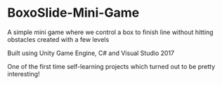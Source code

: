 # BoxoSlide-Mini-Game
A simple mini game where we control a box to finish line without hitting obstacles created with a few levels

Built using Unity Game Engine, C# and Visual Studio 2017

One of the first time self-learning projects which turned out to be pretty interesting!
